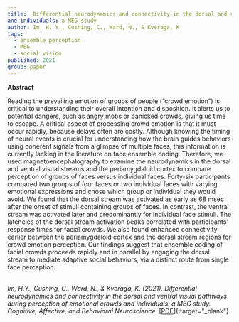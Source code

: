 ```yaml
---
title:  Differential neurodynamics and connectivity in the dorsal and ventral visual pathways during perception of emotional crowds
and individuals: a MEG study
author: Im, H. Y., Cushing, C., Ward, N., & Kveraga, K 
tags:
  - ensemble perception
  - MEG
  - social vision
published: 2021
group: paper
---
```


**Abstract**

Reading the prevailing emotion of groups of people (“crowd emotion”) is critical to understanding their overall intention and disposition. It alerts us to potential dangers, such as angry mobs or panicked crowds, giving us time to escape. A critical aspect of processing crowd emotion is that it must occur rapidly, because delays often are costly. Although knowing the timing of neural events is crucial for understanding how the brain guides behaviors using coherent signals from a glimpse of multiple faces, this information is currently lacking in the literature on face ensemble coding. Therefore, we used magnetoencephalography to examine the neurodynamics in the dorsal and ventral visual streams and the periamygdaloid cortex to compare perception of groups of faces versus individual faces. Forty-six participants compared two groups of four faces or two individual faces with varying emotional expressions and chose which group or individual they would avoid. We found that the dorsal stream was activated as early as 68 msec after the onset of stimuli containing groups of faces. In contrast, the ventral stream was activated later and predominantly for individual face stimuli. The latencies of the dorsal stream activation peaks correlated with participants’ response times for facial crowds. We also found enhanced connectivity earlier between the periamygdaloid cortex and the dorsal stream regions for crowd emotion perception. Our findings suggest that ensemble coding of facial crowds proceeds rapidly and in parallel by engaging the dorsal stream to mediate adaptive social behaviors, via a distinct route from single face perception.
<br>
<br>


*Im, H.Y., Cushing, C., Ward, N., & Kveraga, K. (2021). Differential neurodynamics and connectivity in the dorsal and ventral visual pathways during perception of emotional crowds and individuals: a MEG study. Cognitive, Affective, and Behavioral Neuroscience.* [[PDF]](https://doi.org/10.3758/s13415-021-00880-2){:target="_blank"}

<!---
Im, H.Y., Cushing, C., Ward, N., & Kveraga, K. (2021). Differential neurodynamics and connectivity in the dorsal and ventral visual pathways during perception of emotional crowds and individuals: a MEG study. Cognitive, Affective, and Behavioral Neuroscience.
https://link.springer.com/article/10.3758/s13415-021-00880-2
14 May 2020
-->


